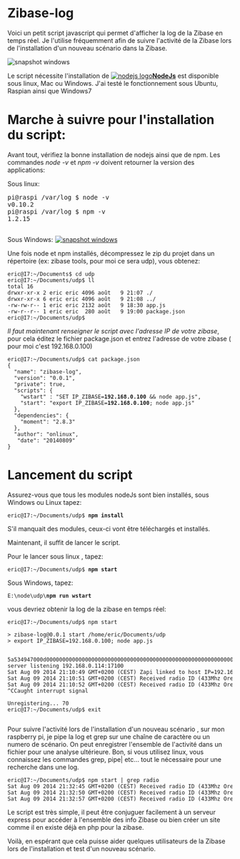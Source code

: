 Zibase-log
==========
Voici un petit script javascript qui permet d'afficher la log de la Zibase en temps réel.
Je l'utilise fréquemment afin de suivre l'activité de la Zibase lors de l'installation d'un nouveau scénario dans la Zibase.

<img src="http://onlinux.free.fr/pub/snapshot1.png" alt="snapshot windows" />

Le script nécessite l'installation de <a href="http://nodejs.org/download/" title="NodeJs"><img src="http://onlinux.free.fr/pub/nodejslogo.jpg" alt="nodejs logo" /><strong>NodeJs</strong></a> est disponible sous linux, Mac ou Windows.
J'ai testé le fonctionnement sous Ubuntu, Raspian ainsi que Windows7

<h1>Marche à suivre pour l'installation du script:</h1>
Avant tout, vérifiez la bonne installation de nodejs ainsi que de npm. Les commandes <em>node -v</em> et <em>npm -v</em> doivent retourner la version des applications:

Sous linux:
<pre>
pi@raspi /var/log $ node -v
v0.10.2
pi@raspi /var/log $ npm -v
1.2.15

</pre>

Sous Windows:
<a href="http://onlinux.free.fr/pub/snapshot3.png"><img src="http://onlinux.free.fr/pub/snapshot3.png" alt="snapshot3" width="1" height="1" class="alignnone size-medium wp-image-67" /><img src="http://onlinux.free.fr/pub/snapshot3.png" alt="snapshot windows" /></a>



Une fois node et npm installés, décompressez le zip du projet dans un répertoire (ex: zibase tools, pour moi ce sera udp), vous obtenez:



<pre style="font-size:12px;">
eric@I7:~/Documents$ cd udp
eric@I7:~/Documents/udp$ ll
total 16
drwxr-xr-x 2 eric eric 4096 août   9 21:07 ./
drwxr-xr-x 6 eric eric 4096 août   9 21:08 ../
-rw-rw-r-- 1 eric eric 2132 août   9 18:30 app.js
-rw-r--r-- 1 eric eric  280 août   9 19:00 package.json
eric@I7:~/Documents/udp$ 
</pre>

<em>Il faut maintenant renseigner le script avec l'adresse IP de votre zibase</em>, pour cela
éditez le fichier package.json et entrez l'adresse de votre zibase ( pour moi c'est 192.168.0.100)
<pre style="font-size:12px;">
eric@I7:~/Documents/udp$ cat package.json 
{
  "name": "zibase-log",
  "version": "0.0.1",
  "private": true,
  "scripts": {
    "wstart" : "SET IP_ZIBASE=<strong>192.168.0.100</strong> && node app.js",
    "start": "export IP_ZIBASE=<strong>192.168.0.100</strong>; node app.js"
  },
  "dependencies": {
    "moment": "2.8.3"
  },
  "author": "onlinux",
   "date": "20140809"
}
</pre>
<h1>Lancement du script</h1>

Assurez-vous que tous les modules nodeJs sont bien installés, sous Windows ou Linux tapez:

<pre style="font-size:12px;">
eric@I7:~/Documents/udp$ <strong>npm install</strong>
</pre>
S'il manquait des modules, ceux-ci vont être téléchargés et installés.

Maintenant, il suffit de lancer le script.

Pour le lancer sous linux , tapez:

<pre style="font-size:12px;">
eric@I7:~/Documents/udp$ <strong>npm start</strong>
</pre>

Sous Windows, tapez:
<pre style="font-size:12px;">
E:\node\udp\<strong>npm run wstart</strong>
</pre>

vous devriez obtenir la log de la zibase en temps réel:
<pre style="font-size:12px;">
eric@I7:~/Documents/udp$ npm start

> zibase-log@0.0.1 start /home/eric/Documents/udp
> export IP_ZIBASE=192.168.0.100; node app.js

<Buffer 5a 53 49 47 00 0d 00 00 00 00 00 00 00 00 00 00 00 00 00 00 00 00 00 00 00 00 00 00 00 00 00 00 00 00 00 00 00 00 00 00 00 00 00 00 00 00 00 00 00 00 c0 ...>
5a534947000d0000000000000000000000000000000000000000000000000000000000000000000000000000000000000000c0a80072000042cc000000000000000000000000
server listening 192.168.0.114:17100
Sat Aug 09 2014 21:10:49 GMT+0200 (CEST) Zapi linked to host IP=<zip>192.168.0.114</zip> UDP Port=<zudp>17100</zudp>
Sat Aug 09 2014 21:10:51 GMT+0200 (CEST) Received radio ID (<rf>433Mhz Oregon</rf> Noise=<noise>2425</noise> Level=<lev>3.3</lev>/5 <dev>Temp-Hygro</dev> Ch=<ch>1</ch> T=<tem>+25.8</tem>C (+78.4F) Humidity=<hum>64</hum>%  Batt=<bat>Ok</bat>): <id>OS439207425</id>
Sat Aug 09 2014 21:10:52 GMT+0200 (CEST) Received radio ID (<rf>433Mhz Oregon</rf> Noise=<noise>2424</noise> Level=<lev>5.0</lev>/5 <dev>Temp-Hygro</dev> Ch=<ch>2</ch> T=<tem>+26.1</tem>C (+78.9F) Humidity=<hum>64</hum>%  Batt=<bat>Ok</bat>): <id>OS439208706</id>
^CCaught interrupt signal
<Buffer 5a 53 49 47 00 16 00 00 00 00 00 00 00 00 00 00 00 00 00 00 00 00 00 00 00 00 00 00 00 00 00 00 00 00 00 00 00 00 00 00 00 00 00 00 00 00 00 00 00 00 c0 ...>
Unregistering... 70
eric@I7:~/Documents/udp$ exit

</pre>

Pour suivre l'activité lors de l'installation d'un nouveau scénario , sur mon raspberry pi, je
pipe la log et grep sur une chaîne de caractère ou un numero de scénario.
On peut enregistrer l'ensemble de l'activité dans un fichier pour une analyse ultérieure.
Bon, si vous utilisez linux, vous connaissez les commandes grep, pipe| etc... tout le nécessaire pour une recherche dans une log.

<pre style="font-size:12px;">
eric@I7:~/Documents/udp$ npm start | grep radio
Sat Aug 09 2014 21:32:45 GMT+0200 (CEST) Received radio ID (<rf>433Mhz Oregon</rf> Noise=<noise>2445</noise> Level=<lev>5.0</lev>/5 <dev>Temp-Hygro</dev> Ch=<ch>2</ch> T=<tem>+26.1</tem>C (+78.9F) Humidity=<hum>63</hum>%  Batt=<bat>Ok</bat>): <id>OS439208706</id>
Sat Aug 09 2014 21:32:50 GMT+0200 (CEST) Received radio ID (<rf>433Mhz Oregon</rf> Noise=<noise>2425</noise> Level=<lev>5.0</lev>/5 <dev>Temp-Hygro</dev> Ch=<ch>1</ch> T=<tem>+26.5</tem>C (+79.7F) Humidity=<hum>64</hum>%  Batt=<bat>Ok</bat>): <id>OS439164929</id>
Sat Aug 09 2014 21:32:57 GMT+0200 (CEST) Received radio ID (<rf>433Mhz Oregon</rf> Noise=<noise>2404</noise> Level=<lev>3.5</lev>/5 <dev>Temp-Hygro</dev> Ch=<ch>1</ch> T=<tem>+25.7</tem>C (+78.2F) Humidity=<hum>64</hum>%  Batt=<bat>Ok</bat>): <id>OS439207425</id>
</pre>

Le script est très simple, il peut être conjuguer facilement à un serveur express pour accéder à l'ensemble des info Zibase ou bien créer un site comme il en existe déjà en php pour la zibase.

Voilà, en espérant que cela puisse aider quelques utilisateurs de la Zibase lors de l'installation et test d'un nouveau scénario.

